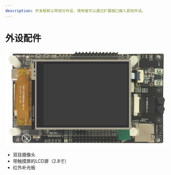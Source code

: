 ```yaml
---
description: 开发板默认带部分外设，使用者可以通过扩展接口接入其他外设。
---
```


# 外设配件

  ![](../.gitbook/assets/pj-w.png)

* 双目摄像头
* 带触摸屏的LCD屏（2.8寸）
* 红外补光板



